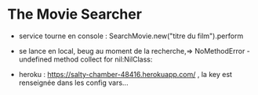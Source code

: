 # The Movie Searcher

* service tourne en console : SearchMovie.new("titre du film").perform

* se lance en local, beug au  moment de la recherche,=> NoMethodError - undefined method collect for nil:NilClass:

* heroku : https://salty-chamber-48416.herokuapp.com/ , la key est renseignée dans les config vars...
